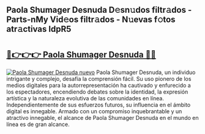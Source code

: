 ## Paola Shumager Desnuda D𝚎sn𝚞dos filtr𝚊dos - Parts-nMy Vid𝚎os filtr𝚊dos - N𝚞evas f𝚘tos atr𝚊ctivas ldpR5

# <h2><a href="http://mbcvjgm.tromn.icu/?c=Paola+Shumager+Desnuda">🔗👉👉👉 Paola Shumager Desnuda 🔗🔗</a></h2>

[![Paola Shumager Desnuda nuevo](https://i.imgur.com/pEAQMta.gif)](http://mbcvjgm.tromn.icu/?c=Paola+Shumager+Desnuda)
Paola Shumager Desnuda, un individuo intrigante y complejo, desafía la comprensión fácil. Su uso pionero de los medios digitales para la autorrepresentación ha cautivado y enfurecido a los espectadores, encendiendo debates sobre la identidad, la expresión artística y la naturaleza evolutiva de las comunidades en línea. Independientemente de sus esfuerzos futuros, su influencia en el ámbito digital es innegable. Armado con un compromiso inquebrantable y un atractivo innegable, el alcance de Paola Shumager Desnuda en el mundo en línea es de gran alcance.
